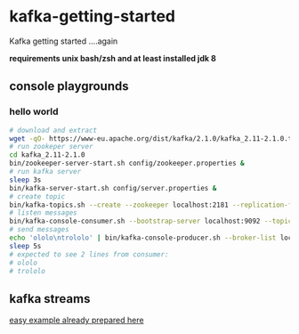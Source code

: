 # kafka-getting-started
Kafka getting started ....again

__requirements unix bash/zsh and at least installed jdk 8__

## console playgrounds

### hello world

```bash
# download and extract
wget -qO- https://www-eu.apache.org/dist/kafka/2.1.0/kafka_2.11-2.1.0.tgz | tar xvz
# run zookeper server
cd kafka_2.11-2.1.0
bin/zookeeper-server-start.sh config/zookeeper.properties &
# run kafka server
sleep 3s
bin/kafka-server-start.sh config/server.properties &
# create topic
bin/kafka-topics.sh --create --zookeeper localhost:2181 --replication-factor 1 --partitions 1 --topic test
# listen messages
bin/kafka-console-consumer.sh --bootstrap-server localhost:9092 --topic test --from-beginning &
# send messages
echo 'ololo\ntrololo' | bin/kafka-console-producer.sh --broker-list localhost:9092 --topic test
sleep 5s
# expected to see 2 lines from consumer:
# ololo
# trololo
```

## kafka streams

[easy example already prepared here](https://kafka.apache.org/21/documentation/streams/quickstart#quickstart_streams_download)
